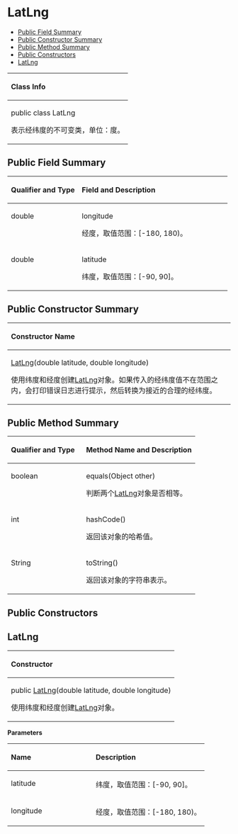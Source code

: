 # LatLng<a name="ZH-CN_TOPIC_0000001099661098"></a>

-   [Public Field Summary](#section1221015941019)
-   [Public Constructor Summary](#section34021619171011)
-   [Public Method Summary](#section1468943311106)
-   [Public Constructors](#section19848311202)
-   [LatLng](#section114762417137)


<a name="table13898mcpsimp"></a>
<table><thead align="left"><tr id="row13902mcpsimp"><th class="cellrowborder" valign="top" width="100%" id="mcps1.1.2.1.1"><p id="p13904mcpsimp"><a name="p13904mcpsimp"></a><a name="p13904mcpsimp"></a>Class Info</p>
</th>
</tr>
</thead>
<tbody><tr id="row13905mcpsimp"><td class="cellrowborder" valign="top" width="100%" headers="mcps1.1.2.1.1 "><p id="p5533125164010"><a name="p5533125164010"></a><a name="p5533125164010"></a>public class LatLng</p>
<p id="p13907mcpsimp"><a name="p13907mcpsimp"></a><a name="p13907mcpsimp"></a>表示经纬度的不可变类，单位：度。</p>
</td>
</tr>
</tbody>
</table>

## Public Field Summary<a name="section1221015941019"></a>

<a name="table51207528357"></a>
<table><thead align="left"><tr id="row6121185283516"><th class="cellrowborder" valign="top" width="32.190000000000005%" id="mcps1.1.3.1.1"><p id="p1528164471414"><a name="p1528164471414"></a><a name="p1528164471414"></a>Qualifier and Type</p>
</th>
<th class="cellrowborder" valign="top" width="67.81%" id="mcps1.1.3.1.2"><p id="p1554614158108"><a name="p1554614158108"></a><a name="p1554614158108"></a>Field and Description</p>
</th>
</tr>
</thead>
<tbody><tr id="row2012119527357"><td class="cellrowborder" valign="top" width="32.190000000000005%" headers="mcps1.1.3.1.1 "><p id="p232118512510"><a name="p232118512510"></a><a name="p232118512510"></a>double</p>
</td>
<td class="cellrowborder" valign="top" width="67.81%" headers="mcps1.1.3.1.2 "><p id="p16837271350"><a name="p16837271350"></a><a name="p16837271350"></a>longitude</p>
<p id="p2064675818416"><a name="p2064675818416"></a><a name="p2064675818416"></a>经度，取值范围：[-180, 180)。</p>
</td>
</tr>
<tr id="row8965818847"><td class="cellrowborder" valign="top" width="32.190000000000005%" headers="mcps1.1.3.1.1 "><p id="p19321251454"><a name="p19321251454"></a><a name="p19321251454"></a>double</p>
</td>
<td class="cellrowborder" valign="top" width="67.81%" headers="mcps1.1.3.1.2 "><p id="p06046101456"><a name="p06046101456"></a><a name="p06046101456"></a>latitude</p>
<p id="p1064611581148"><a name="p1064611581148"></a><a name="p1064611581148"></a>纬度，取值范围：[-90, 90]。</p>
</td>
</tr>
</tbody>
</table>

## Public Constructor Summary<a name="section34021619171011"></a>

<a name="table13937mcpsimp"></a>
<table><thead align="left"><tr id="row13941mcpsimp"><th class="cellrowborder" valign="top" width="100%" id="mcps1.1.2.1.1"><p id="p145mcpsimp"><a name="p145mcpsimp"></a><a name="p145mcpsimp"></a>Constructor Name</p>
</th>
</tr>
</thead>
<tbody><tr id="row13944mcpsimp"><td class="cellrowborder" valign="top" width="100%" headers="mcps1.1.2.1.1 "><p id="p13946mcpsimp"><a name="p13946mcpsimp"></a><a name="p13946mcpsimp"></a><a href="#section114762417137">LatLng</a>(double latitude, double longitude)</p>
<p id="p1691810467910"><a name="p1691810467910"></a><a name="p1691810467910"></a>使用纬度和经度创建<a href="latlng.md">LatLng</a>对象。如果传入的经纬度值不在范围之内，会打印错误日志进行提示，然后转换为接近的合理的经纬度。</p>
</td>
</tr>
</tbody>
</table>

## Public Method Summary<a name="section1468943311106"></a>

<a name="table13948mcpsimp"></a>
<table><thead align="left"><tr id="row13953mcpsimp"><th class="cellrowborder" valign="top" width="40%" id="mcps1.1.3.1.1"><p id="p081120285386"><a name="p081120285386"></a><a name="p081120285386"></a>Qualifier and Type</p>
</th>
<th class="cellrowborder" valign="top" width="60%" id="mcps1.1.3.1.2"><p id="p681112883813"><a name="p681112883813"></a><a name="p681112883813"></a>Method Name and Description</p>
</th>
</tr>
</thead>
<tbody><tr id="row13958mcpsimp"><td class="cellrowborder" valign="top" width="40%" headers="mcps1.1.3.1.1 "><p id="p13960mcpsimp"><a name="p13960mcpsimp"></a><a name="p13960mcpsimp"></a>boolean</p>
</td>
<td class="cellrowborder" valign="top" width="60%" headers="mcps1.1.3.1.2 "><p id="p13962mcpsimp"><a name="p13962mcpsimp"></a><a name="p13962mcpsimp"></a>equals(Object other)</p>
<p id="p12114133813318"><a name="p12114133813318"></a><a name="p12114133813318"></a>判断两个<a href="latlng.md">LatLng</a>对象是否相等。</p>
</td>
</tr>
<tr id="row13963mcpsimp"><td class="cellrowborder" valign="top" width="40%" headers="mcps1.1.3.1.1 "><p id="p13965mcpsimp"><a name="p13965mcpsimp"></a><a name="p13965mcpsimp"></a>int</p>
</td>
<td class="cellrowborder" valign="top" width="60%" headers="mcps1.1.3.1.2 "><p id="p13967mcpsimp"><a name="p13967mcpsimp"></a><a name="p13967mcpsimp"></a>hashCode()</p>
<p id="p11966133816311"><a name="p11966133816311"></a><a name="p11966133816311"></a>返回该对象的哈希值。</p>
</td>
</tr>
<tr id="row13968mcpsimp"><td class="cellrowborder" valign="top" width="40%" headers="mcps1.1.3.1.1 "><p id="p13970mcpsimp"><a name="p13970mcpsimp"></a><a name="p13970mcpsimp"></a>String</p>
</td>
<td class="cellrowborder" valign="top" width="60%" headers="mcps1.1.3.1.2 "><p id="p13972mcpsimp"><a name="p13972mcpsimp"></a><a name="p13972mcpsimp"></a>toString()</p>
<p id="p36933392315"><a name="p36933392315"></a><a name="p36933392315"></a>返回该对象的字符串表示。</p>
</td>
</tr>
</tbody>
</table>

## Public Constructors<a name="section19848311202"></a>

## LatLng<a name="section114762417137"></a>

<a name="table227mcpsimp"></a>
<table><thead align="left"><tr id="row231mcpsimp"><th class="cellrowborder" valign="top" width="100%" id="mcps1.1.2.1.1"><p id="p233mcpsimp"><a name="p233mcpsimp"></a><a name="p233mcpsimp"></a>Constructor</p>
</th>
</tr>
</thead>
<tbody><tr id="row235mcpsimp"><td class="cellrowborder" valign="top" width="100%" headers="mcps1.1.2.1.1 "><p id="p2033459103610"><a name="p2033459103610"></a><a name="p2033459103610"></a>public <a href="latlng.md">LatLng</a>(double latitude, double longitude)</p>
<p id="p533499183620"><a name="p533499183620"></a><a name="p533499183620"></a>使用纬度和经度创建<a href="latlng.md">LatLng</a>对象。</p>
</td>
</tr>
</tbody>
</table>

**Parameters**

<a name="table243mcpsimp"></a>
<table><thead align="left"><tr id="row248mcpsimp"><th class="cellrowborder" valign="top" width="43%" id="mcps1.1.3.1.1"><p id="p250mcpsimp"><a name="p250mcpsimp"></a><a name="p250mcpsimp"></a>Name</p>
</th>
<th class="cellrowborder" valign="top" width="56.99999999999999%" id="mcps1.1.3.1.2"><p id="p253mcpsimp"><a name="p253mcpsimp"></a><a name="p253mcpsimp"></a>Description</p>
</th>
</tr>
</thead>
<tbody><tr id="row255mcpsimp"><td class="cellrowborder" valign="top" width="43%" headers="mcps1.1.3.1.1 "><p id="p2404192013619"><a name="p2404192013619"></a><a name="p2404192013619"></a>latitude</p>
</td>
<td class="cellrowborder" valign="top" width="56.99999999999999%" headers="mcps1.1.3.1.2 "><p id="p16403192012362"><a name="p16403192012362"></a><a name="p16403192012362"></a>纬度，取值范围：[-90, 90]。</p>
</td>
</tr>
<tr id="row05001713362"><td class="cellrowborder" valign="top" width="43%" headers="mcps1.1.3.1.1 "><p id="p451517103611"><a name="p451517103611"></a><a name="p451517103611"></a>longitude</p>
</td>
<td class="cellrowborder" valign="top" width="56.99999999999999%" headers="mcps1.1.3.1.2 "><p id="p351171743616"><a name="p351171743616"></a><a name="p351171743616"></a>经度，取值范围：[-180, 180)。</p>
</td>
</tr>
</tbody>
</table>

